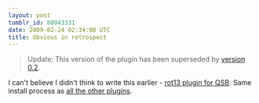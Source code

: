 ```yaml
---
layout: post
tumblr_id: 80943331
date: 2009-02-24 02:34:00 UTC
title: Obvious in retrospect
---
```


> Update: This version of the plugin has been superseded by [version 0.2](/2009/03/01/updated-rot-13-qsb-plugin.html).


I can't believe I didn't think to write this earlier - [rot13 plugin for
QSB](http://nparry.com/software/google-quicksearchbox-plugins/rot13/Google-QSB-Rot13-v0.1.zip).
Same install process as [all the other
plugins](/2009/02/04/delicious-plugin-for-qsb-v0-2.html).


